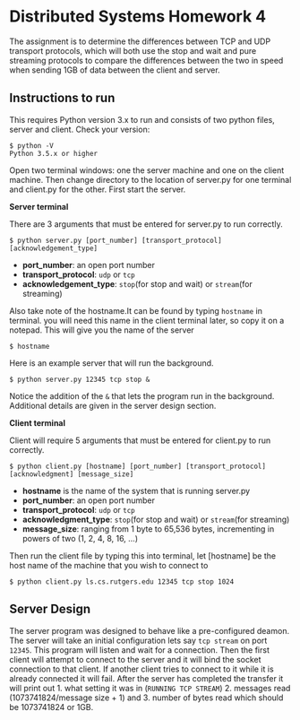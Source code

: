 # Distributed Systems Homework 4

The assignment is to determine the differences between TCP and UDP transport protocols, which will both use the stop and wait and pure streaming protocols to compare the differences between the two in speed when sending 1GB of data between the client and server.

## Instructions to run
This requires Python version 3.x to run and consists of two python files, server and client. Check your version:
```
$ python -V
Python 3.5.x or higher

```

Open two terminal windows: one the server machine and one on the client machine. Then change directory to the location of server.py for one terminal and client.py for the other. First start the server.

**Server terminal** 

There are 3 arguments that must be entered for server.py to run correctly.
```
$ python server.py [port_number] [transport_protocol] [acknowledgement_type]
```
+ **port_number**: an open port number
+ **transport_protocol**: `udp` or `tcp` 
+ **acknowledgement_type**: `stop`(for stop and wait) or `stream`(for streaming)


Also take note of the hostname.It can be found by typing `hostname` in terminal. you will need this name in the client terminal later, so copy it on a notepad. This will give you the name of the server
```
$ hostname
```
Here is an example server that will run the background.
```
$ python server.py 12345 tcp stop &
```
Notice the addition of the `&` that lets the program run in the background. Additional details are given in the server design section. 

**Client terminal**

Client will require 5 arguments that must be entered for client.py to run correctly.
```
$ python client.py [hostname] [port_number] [transport_protocol] [acknowledgment] [message_size]
```
+ **hostname** is the name of the system that is running server.py
+ **port_number**: an open port number
+ **transport_protocol**: `udp` or `tcp` 
+ **acknowledgment_type**: `stop`(for stop and wait) or `stream`(for streaming)
+ **message_size**: ranging from 1 byte to 65,536 bytes, incrementing in powers of two (1, 2, 4, 8, 16, …)

Then run the client file by typing this into terminal, let [hostname] be the host name of the machine that you wish to connect to
```
$ python client.py ls.cs.rutgers.edu 12345 tcp stop 1024
```

## Server Design
The server program was designed to behave like a pre-configured deamon. The server will take an initial configuration lets say `tcp stream` on port `12345`. This program will listen and wait for a connection. Then the first client will attempt to connect to the server and it will bind the socket connection to that client. If another client tries to connect to it while it is already connected it will fail. After the server has completed the transfer it will print out 1. what setting it was in (`RUNNING TCP STREAM`) 2. messages read (1073741824/message size + 1) and 3. number of bytes read which should be 1073741824 or 1GB.

